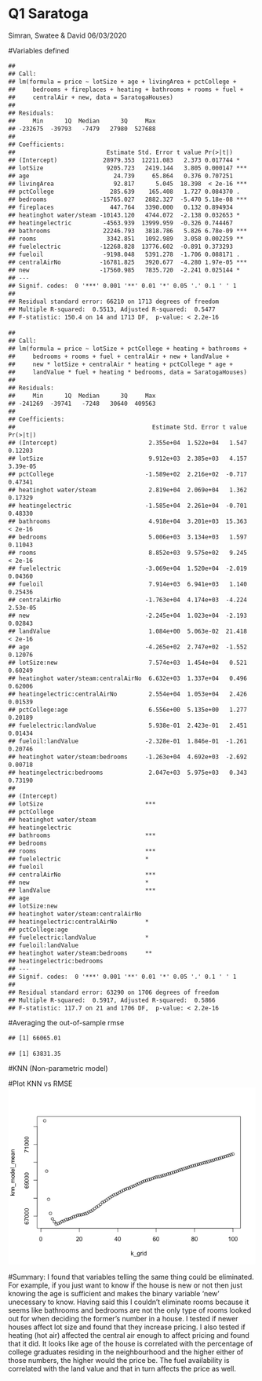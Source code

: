 Q1 Saratoga
================
Simran, Swatee & David
06/03/2020

\#Variables defined

    ## 
    ## Call:
    ## lm(formula = price ~ lotSize + age + livingArea + pctCollege + 
    ##     bedrooms + fireplaces + heating + bathrooms + rooms + fuel + 
    ##     centralAir + new, data = SaratogaHouses)
    ## 
    ## Residuals:
    ##     Min      1Q  Median      3Q     Max 
    ## -232675  -39793   -7479   27980  527688 
    ## 
    ## Coefficients:
    ##                          Estimate Std. Error t value Pr(>|t|)    
    ## (Intercept)             28979.353  12211.083   2.373 0.017744 *  
    ## lotSize                  9205.723   2419.144   3.805 0.000147 ***
    ## age                        24.739     65.864   0.376 0.707251    
    ## livingArea                 92.817      5.045  18.398  < 2e-16 ***
    ## pctCollege                285.639    165.408   1.727 0.084370 .  
    ## bedrooms               -15765.027   2882.327  -5.470 5.18e-08 ***
    ## fireplaces                447.764   3390.000   0.132 0.894934    
    ## heatinghot water/steam -10143.120   4744.072  -2.138 0.032653 *  
    ## heatingelectric         -4563.939  13999.959  -0.326 0.744467    
    ## bathrooms               22246.793   3818.786   5.826 6.78e-09 ***
    ## rooms                    3342.851   1092.989   3.058 0.002259 ** 
    ## fuelelectric           -12268.828  13776.602  -0.891 0.373293    
    ## fueloil                 -9198.048   5391.278  -1.706 0.088171 .  
    ## centralAirNo           -16781.825   3920.677  -4.280 1.97e-05 ***
    ## new                    -17560.985   7835.720  -2.241 0.025144 *  
    ## ---
    ## Signif. codes:  0 '***' 0.001 '**' 0.01 '*' 0.05 '.' 0.1 ' ' 1
    ## 
    ## Residual standard error: 66210 on 1713 degrees of freedom
    ## Multiple R-squared:  0.5513, Adjusted R-squared:  0.5477 
    ## F-statistic: 150.4 on 14 and 1713 DF,  p-value: < 2.2e-16

    ## 
    ## Call:
    ## lm(formula = price ~ lotSize + pctCollege + heating + bathrooms + 
    ##     bedrooms + rooms + fuel + centralAir + new + landValue + 
    ##     new * lotSize + centralAir * heating + pctCollege * age + 
    ##     landValue * fuel + heating * bedrooms, data = SaratogaHouses)
    ## 
    ## Residuals:
    ##     Min      1Q  Median      3Q     Max 
    ## -241269  -39741   -7248   30640  409563 
    ## 
    ## Coefficients:
    ##                                       Estimate Std. Error t value Pr(>|t|)
    ## (Intercept)                          2.355e+04  1.522e+04   1.547  0.12203
    ## lotSize                              9.912e+03  2.385e+03   4.157 3.39e-05
    ## pctCollege                          -1.589e+02  2.216e+02  -0.717  0.47341
    ## heatinghot water/steam               2.819e+04  2.069e+04   1.362  0.17329
    ## heatingelectric                     -1.585e+04  2.261e+04  -0.701  0.48330
    ## bathrooms                            4.918e+04  3.201e+03  15.363  < 2e-16
    ## bedrooms                             5.006e+03  3.134e+03   1.597  0.11043
    ## rooms                                8.852e+03  9.575e+02   9.245  < 2e-16
    ## fuelelectric                        -3.069e+04  1.520e+04  -2.019  0.04360
    ## fueloil                              7.914e+03  6.941e+03   1.140  0.25436
    ## centralAirNo                        -1.763e+04  4.174e+03  -4.224 2.53e-05
    ## new                                 -2.245e+04  1.023e+04  -2.193  0.02843
    ## landValue                            1.084e+00  5.063e-02  21.418  < 2e-16
    ## age                                 -4.265e+02  2.747e+02  -1.552  0.12076
    ## lotSize:new                          7.574e+03  1.454e+04   0.521  0.60249
    ## heatinghot water/steam:centralAirNo  6.632e+03  1.337e+04   0.496  0.62006
    ## heatingelectric:centralAirNo         2.554e+04  1.053e+04   2.426  0.01539
    ## pctCollege:age                       6.556e+00  5.135e+00   1.277  0.20189
    ## fuelelectric:landValue               5.938e-01  2.423e-01   2.451  0.01434
    ## fueloil:landValue                   -2.328e-01  1.846e-01  -1.261  0.20746
    ## heatinghot water/steam:bedrooms     -1.263e+04  4.692e+03  -2.692  0.00718
    ## heatingelectric:bedrooms             2.047e+03  5.975e+03   0.343  0.73190
    ##                                        
    ## (Intercept)                            
    ## lotSize                             ***
    ## pctCollege                             
    ## heatinghot water/steam                 
    ## heatingelectric                        
    ## bathrooms                           ***
    ## bedrooms                               
    ## rooms                               ***
    ## fuelelectric                        *  
    ## fueloil                                
    ## centralAirNo                        ***
    ## new                                 *  
    ## landValue                           ***
    ## age                                    
    ## lotSize:new                            
    ## heatinghot water/steam:centralAirNo    
    ## heatingelectric:centralAirNo        *  
    ## pctCollege:age                         
    ## fuelelectric:landValue              *  
    ## fueloil:landValue                      
    ## heatinghot water/steam:bedrooms     ** 
    ## heatingelectric:bedrooms               
    ## ---
    ## Signif. codes:  0 '***' 0.001 '**' 0.01 '*' 0.05 '.' 0.1 ' ' 1
    ## 
    ## Residual standard error: 63290 on 1706 degrees of freedom
    ## Multiple R-squared:  0.5917, Adjusted R-squared:  0.5866 
    ## F-statistic: 117.7 on 21 and 1706 DF,  p-value: < 2.2e-16

\#Averaging the out-of-sample rmse

    ## [1] 66065.01

    ## [1] 63831.35

\#KNN (Non-parametric model)

\#Plot KNN vs RMSE
![](Q1-Saratoga_files/figure-gfm/chunk7-1.png)<!-- -->

\#Summary: I found that variables telling the same thing could be
eliminated. For example, if you just want to know if the house is new or
not then just knowing the age is sufficient and makes the binary
variable ‘new’ unecessary to know. Having said this I couldn’t eliminate
rooms because it seems like bathrooms and bedrooms are not the only type
of rooms looked out for when deciding the former’s number in a house. I
tested if newer houses affect lot size and found that they increase
pricing. I also tested if heating (hot air) affected the central air
enough to affect pricing and found that it did. It looks like age of the
house is correlated with the percentage of college graduates residing in
the neighbourhood and the higher either of those numbers, the higher
would the price be. The fuel availability is correlated with the land
value and that in turn affects the price as well.
